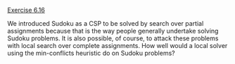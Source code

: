 [Exercise 6.16](ex_16/)

We introduced Sudoku as a CSP to be solved by search over partial
assignments because that is the way people generally undertake solving
Sudoku problems. It is also possible, of course, to attack these
problems with local search over complete assignments. How well would a
local solver using the min-conflicts heuristic do on Sudoku problems?

